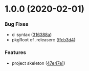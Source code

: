 # 1.0.0 (2020-02-01)


### Bug Fixes

* ci syntax ([316388a](https://github.com/favoyang/semantic-release-upm-example/commit/316388a66c38624d1138853406a4423896a8a436))
* pkgRoot of .releaserc ([ffcb3d4](https://github.com/favoyang/semantic-release-upm-example/commit/ffcb3d43245fd1cd5026d8768451f05f3291e3ed))


### Features

* project skeleton ([47e47e1](https://github.com/favoyang/semantic-release-upm-example/commit/47e47e193af5e44285a25076e33432ef856cc315))
